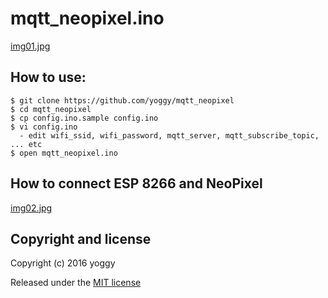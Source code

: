 mqtt_neopixel.ino
====

[img01.jpg](img01.jpg)

How to use:
----

    $ git clone https://github.com/yoggy/mqtt_neopixel
    $ cd mqtt_neopixel
    $ cp config.ino.sample config.ino
    $ vi config.ino
      - edit wifi_ssid, wifi_password, mqtt_server, mqtt_subscribe_topic, ... etc
    $ open mqtt_neopixel.ino

How to connect ESP 8266 and NeoPixel
----

[img02.jpg](img02.jpg)

Copyright and license
----

Copyright (c) 2016 yoggy

Released under the [MIT license](LICENSE.txt)